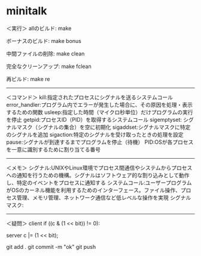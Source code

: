 # minitalk
＜実行＞
allのビルド:
make

ボーナスのビルド:
make bonus

中間ファイルの削除:
make clean

完全なクリーンアップ:
make fclean

再ビルド:
make re

--------------------------------------------------------

＜コマンド＞
kill:指定されたプロセスにシグナルを送るシステムコール
error_handler:プログラム内でエラーが発生した場合に、その原因を処理・表示するための関数
usleep:指定した時間（マイクロ秒単位）だけプログラムの実行を停止
getpid:プロセスID（PID）を取得するシステムコール
sigemptyset: シグナルマスク（シグナルの集合）を空に初期化
sigaddset:シグナルマスクに特定のシグナルを追加
sigaction:特定のシグナルを受け取ったときの処理を設定
pause:シグナルが到達するまでプログラムを停止（待機）
PID:OSが各プロセスを一意に識別するために割り当てる番号

--------------------------------------------------------

＜メモ＞
シグナル:UNIXやLinux環境でプロセス間通信やシステムからプロセスへの通知を行うための機構。シグナルはソフトウェア的な割り込みとして動作し、特定のイベントをプロセスに通知する
システムコール:ユーザープログラムがOSのカーネル機能を利用するためのインターフェース。ファイル操作、プロセス管理、メモリ管理、ネットワーク通信など低レベルな操作を実現
シグナルマスク:

--------------------------------------------------------

＜疑問＞
client
if ((c & (1 << bit)) != 0):

server
c |= (1 << bit);


git add .
git commit -m "ok"
git push